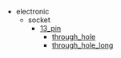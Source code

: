 * electronic
  * socket
    * [13_pin](electronic/socket/13_pin)
      * [through_hole](electronic/socket/13_pin/through_hole)
      * [through_hole_long](electronic/socket/13_pin/through_hole/through_hole_long)
